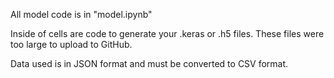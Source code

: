 All model code is in "model.ipynb" 

Inside of cells are code to generate your .keras or .h5 files. These files were too large to upload to GitHub.

Data used is in JSON format and must be converted to CSV format. 
